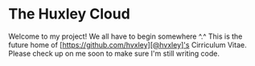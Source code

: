# The Huxley Cloud

Welcome to my project! We all have to begin somewhere ^.^
This is the future home of [https://github.com/hvxley][@hvxley]'s Cirriculum Vitae. Please check up on me soon to make sure I'm still writing code.
